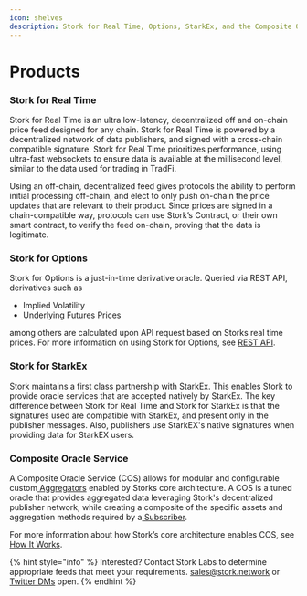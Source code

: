 ```yaml
---
icon: shelves
description: Stork for Real Time, Options, StarkEx, and the Composite Oracle Service.
---
```


# Products

### Stork for Real Time <a href="#docs-internal-guid-3dcde64a-7fff-735c-30d3-8dbb57e505e2" id="docs-internal-guid-3dcde64a-7fff-735c-30d3-8dbb57e505e2"></a>

Stork for Real Time is an ultra low-latency, decentralized off and on-chain price feed designed for any chain. Stork for Real Time is powered by a decentralized network of data publishers, and signed with a cross-chain compatible signature.  Stork for Real Time prioritizes performance, using ultra-fast websockets to ensure data is available at the millisecond level, similar to the data used for trading in TradFi.

Using an off-chain, decentralized feed gives protocols the ability to perform initial processing off-chain, and elect to only push on-chain the price updates that are relevant to their product. Since prices are signed in a chain-compatible way, protocols can use Stork’s Contract, or their own smart contract, to verify the feed on-chain, proving that the data is legitimate.

### Stork for Options

Stork for Options is a just-in-time derivative oracle. Queried via REST API, derivatives such as

* Implied Volatility
* Underlying Futures Prices

among others are calculated upon API request based on Storks real time prices. For more information on using Stork for Options, see [REST API](../api-reference/rest-api.md#options-implied_volatility).

### Stork for StarkEx

Stork maintains a first class partnership with StarkEx. This enables Stork to provide oracle services that are accepted natively by StarkEx. The key difference between Stork for Real Time and Stork for StarkEx is that the signatures used are compatible with StarkEx, and present only in the publisher messages. Also, publishers use StarkEX's native signatures when providing data for StarkEX users.

### Composite Oracle Service

A Composite Oracle Service (COS) allows for modular and configurable custom[ Aggregators](https://docs.stork.network/~/changes/suDzkkK15gqdfmjDKr9z/introduction/how-it-works#aggregators) enabled by Storks core architecture. A COS is a tuned oracle that provides aggregated data leveraging Stork's decentralized publisher network, while creating a composite of the specific assets and aggregation methods required by a[ Subscriber](https://docs.stork.network/~/changes/suDzkkK15gqdfmjDKr9z/introduction/how-it-works#subscribers).

For more information about how Stork’s core architecture enables COS, see[ How It Works](https://docs.stork.network/~/changes/suDzkkK15gqdfmjDKr9z/introduction/how-it-works).

{% hint style="info" %}
Interested? Contact Stork Labs to determine appropriate feeds that meet your requirements.  [sales@stork.network](mailto:sales@stork.network) or [Twitter DMs](https://twitter.com/StorkOracle) open.
{% endhint %}



